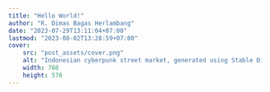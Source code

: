 ```yaml
---
title: "Hello World!"
author: "R. Dimas Bagas Herlambang"
date: "2023-07-29T13:11:04+07:00"
lastmod: "2023-08-02T13:28:59+07:00"
cover:
    src: "post_assets/cover.png"
    alt: "Indonesian cyberpunk street market, generated using Stable Diffusion v1.5 and Cyberpunk Scene LoRA."
    width: 768
    height: 576
---
```

